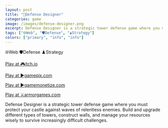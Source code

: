 ```yaml
---
layout: post
title: "🏰Defense Designer"
categories: game
image: /images/defense-designer.png
excerpt: Defense Designer is a strategic tower defense game where you must protect your castle against waves of relentless enemies. Build and upgrade different types of towers, construct walls, and manage your resources wisely to survive increasingly difficult challenges.
tags: ["🌐Web", "🛡️Defense", "♟️Strategy"]
colors: ["primary", "info", "info"]
---
```


<span class="badge badge-primary">🌐Web</span>
<span class="badge badge-info">🛡️Defense</span>
<span class="badge badge-info">♟️Strategy</span>


<a href="https://sublevelgames.itch.io/defense-designer" class="btn btn-primary btn-lg">Play at 🎮itch.io</a>

<a href="https://www.gamepix.com/play/defense-designer" class="btn btn-primary btn-lg">Play at ▶️gamepix.com</a>

<a href="https://html5.gamemonetize.co/cuz9vjzfbtj01cyg3jbgqhypolcmzi5a/" class="btn btn-primary btn-lg">Play at ▶️gamemonetize.com</a>

<a href="https://armorgames.com/defense-designer-game/19575" class="btn btn-primary btn-lg">Play at ⚔️armorgames.com</a>

Defense Designer is a strategic tower defense game where you must protect your castle against waves of relentless enemies. Build and upgrade different types of towers, construct walls, and manage your resources wisely to survive increasingly difficult challenges.